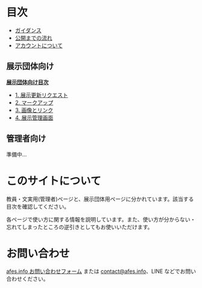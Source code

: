 # 目次

- [ガイダンス](/guidance)
- [公開までの流れ](/common/operation)
- [アカウントについて](/common/account)

## 展示団体向け

**[展示団体向け目次](/exhibition)**

- [1. 展示更新リクエスト](/exhibition/1-post)
- [2. マークアップ](/exhibition/2-markup)
- [3. 画像とリンク](/exhibition/3-image-url)
- [4. 展示管理画面](/exhibition/4-exh-manage)

## 管理者向け

準備中…

# このサイトについて

教員・文実用(管理者)ページと、展示団体用ページに分かれています。該当する目次を確認してください。

各ページで使い方に関する情報を説明しています。また、使い方が分からない・忘れてしまったところの逆引きとしてもお使いいただけます。

# お問い合わせ

[afes.info お問い合わせフォーム](//afes.info/contact) または [contact@afes.info](mailto:contact@afes.info)、LINE などでお問い合わせください。

